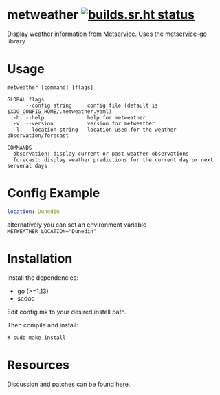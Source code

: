 # metweather [![builds.sr.ht status](https://builds.sr.ht/~kota/metweather.svg)](https://builds.sr.ht/~kota/metweather)

Display weather information from [Metservice](https://www.metservice.com/). Uses
the [metservice-go](https://git.sr.ht/~kota/metservice-go) library.

# Usage

```
metweather [command] [flags]

GLOBAL flags
      --config string     config file (default is $XDG_CONFIG_HOME/.metweather.yaml)
  -h, --help              help for metweather
  -v, --version           version for metweather
  -l, --location string   location used for the weather observation/forecast

COMMANDS
  observation: display current or past weather observations
  forecast: display weather predictions for the current day or next serveral days
```

# Config Example

```yaml
location: Dunedin
```

alternatively you can set an environment variable
`METWEATHER_LOCATION="Dunedin"`

# Installation

Install the dependencies:

- go (>=1.13)
- scdoc

Edit config.mk to your desired install path.

Then compile and install:

    # sudo make install

# Resources

Discussion and patches can be found [here](https://lists.sr.ht/~kota/public-inbox).
